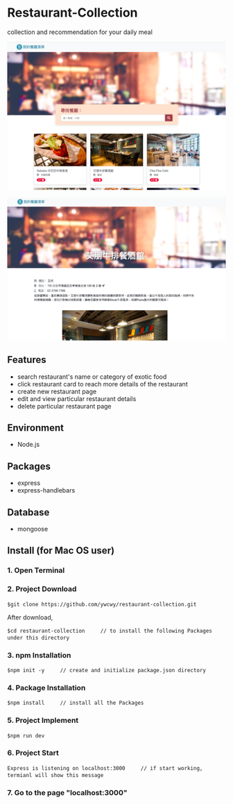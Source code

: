 # Restaurant-Collection
collection and recommendation for your daily meal

![Image](https://raw.githubusercontent.com/ywcwy/restaurant-collection/master/restaurant%20collection.png)

![Image](https://raw.githubusercontent.com/ywcwy/restaurant-collection/master/restaurant%20info.png)

## Features
* search restaurant's name or category of exotic food
* click restaurant card to reach more details of the restaurant
* create new restaurant page
* edit and view particular restaurant details
* delete particular restaurant page 

## Environment
* Node.js

## Packages
* express
* express-handlebars

## Database
* mongoose 

## Install (for Mac OS user)
### 1. Open Terminal

### 2. Project Download
```
$git clone https://github.com/ywcwy/restaurant-collection.git
```
After download, 
```
$cd restaurant-collection     // to install the following Packages under this directory
```
### 3. npm Installation
```
$npm init -y     // create and initialize package.json directory
```
### 4. Package Installation
```
$npm install     // install all the Packages
```

### 5. Project Implement
```
$npm run dev   
```
### 6. Project Start 
```
Express is listening on localhost:3000     // if start working, termianl will show this message
```
### 7. Go to the page "localhost:3000"
